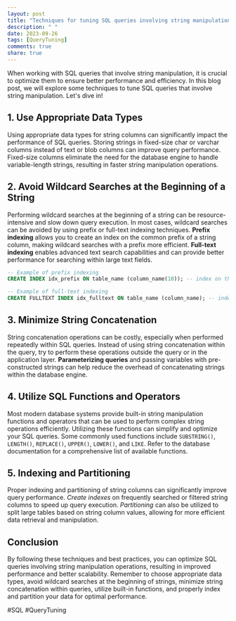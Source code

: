 ```yaml
---
layout: post
title: "Techniques for tuning SQL queries involving string manipulation"
description: " "
date: 2023-09-26
tags: [QueryTuning]
comments: true
share: true
---
```


When working with SQL queries that involve string manipulation, it is crucial to optimize them to ensure better performance and efficiency. In this blog post, we will explore some techniques to tune SQL queries that involve string manipulation. Let's dive in!

## 1. Use Appropriate Data Types

Using appropriate data types for string columns can significantly impact the performance of SQL queries. Storing strings in fixed-size char or varchar columns instead of text or blob columns can improve query performance. Fixed-size columns eliminate the need for the database engine to handle variable-length strings, resulting in faster string manipulation operations.

## 2. Avoid Wildcard Searches at the Beginning of a String

Performing wildcard searches at the beginning of a string can be resource-intensive and slow down query execution. In most cases, wildcard searches can be avoided by using prefix or full-text indexing techniques. **Prefix indexing** allows you to create an index on the common prefix of a string column, making wildcard searches with a prefix more efficient. **Full-text indexing** enables advanced text search capabilities and can provide better performance for searching within large text fields.

```sql
-- Example of prefix indexing
CREATE INDEX idx_prefix ON table_name (column_name(10)); -- index on the first 10 characters

-- Example of full-text indexing
CREATE FULLTEXT INDEX idx_fulltext ON table_name (column_name); -- index for advanced text search
```

## 3. Minimize String Concatenation

String concatenation operations can be costly, especially when performed repeatedly within SQL queries. Instead of using string concatenation within the query, try to perform these operations outside the query or in the application layer. **Parameterizing queries** and passing variables with pre-constructed strings can help reduce the overhead of concatenating strings within the database engine.

## 4. Utilize SQL Functions and Operators

Most modern database systems provide built-in string manipulation functions and operators that can be used to perform complex string operations efficiently. Utilizing these functions can simplify and optimize your SQL queries. Some commonly used functions include `SUBSTRING()`, `LENGTH()`, `REPLACE()`, `UPPER()`, `LOWER()`, and `LIKE`. Refer to the database documentation for a comprehensive list of available functions.

## 5. Indexing and Partitioning

Proper indexing and partitioning of string columns can significantly improve query performance. *Create indexes* on frequently searched or filtered string columns to speed up query execution. *Partitioning* can also be utilized to split large tables based on string column values, allowing for more efficient data retrieval and manipulation.

## Conclusion

By following these techniques and best practices, you can optimize SQL queries involving string manipulation operations, resulting in improved performance and better scalability. Remember to choose appropriate data types, avoid wildcard searches at the beginning of strings, minimize string concatenation within queries, utilize built-in functions, and properly index and partition your data for optimal performance.

#SQL #QueryTuning